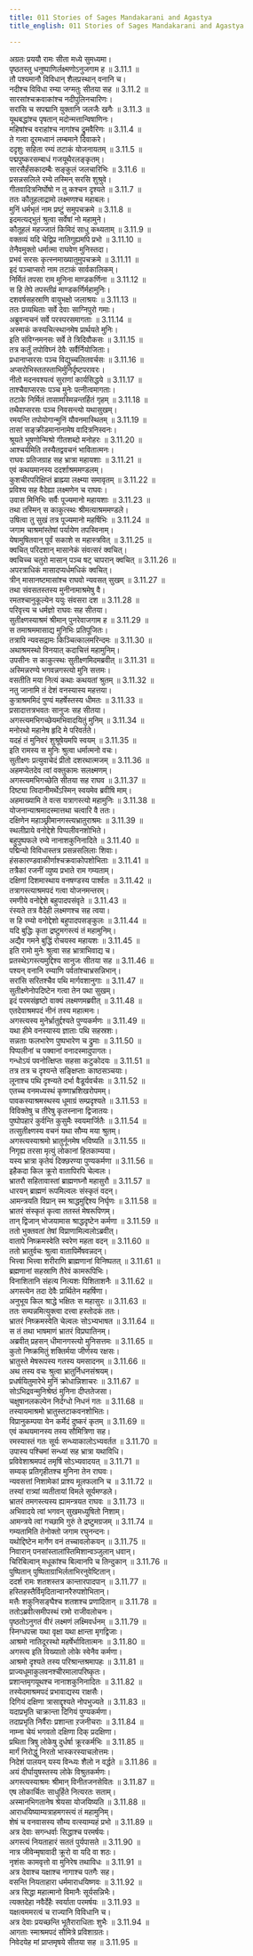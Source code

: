 ```yaml
---
title: 011 Stories of Sages Mandakarani and Agastya
title_english: 011 Stories of Sages Mandakarani and Agastya

---
```

<div class="audioEmbed"  caption="श्रीराम-हरिसीताराममूर्ति-घनपाठिभ्यां वचनम्" src="https://archive.org/download/Ramayana-recitation-Sriram-harisItArAmamUrti-Ghanapaati-v2/Kanda_3/Kanda_3_ARK-011-Agastya_Mahathyam.mp3"></div>

अग्रतः प्रययौ रामः सीता मध्ये सुमध्यमा।  
पृष्ठतस्तु धनुष्पाणिर्लक्ष्मणोऽनुजगाम ह ॥ 3.11.1 ॥   
तौ पश्यमानौ विविधान् शैलप्रस्थान् वनानि च।  
नदीश्च विविधा रम्या जग्मतुः सीतया सह ॥ 3.11.2 ॥   
सारसांश्चक्रवाकांश्च नदीपुलिनचारिणः।  
सरांसि च सपद्मानि युक्तानि जलजैः खगैः ॥ 3.11.3 ॥   
यूथबद्धांश्च पृषतान् मदोन्मत्तान्विषाणिनः।  
महिषांश्च वराहांश्च नागांश्च द्रुमवैरिणः ॥ 3.11.4 ॥   
ते गत्वा दूरमध्वानं लम्बमाने दिवाकरे।  
ददृशुः सहिता रम्यं तटाकं योजनायतम् ॥ 3.11.5 ॥   
पद्मपुष्करसम्बाधं गजयूथैरलङ्कृतम्।  
सारसैर्हंसकादम्बैः सङ्कुलं जलचारिभिः ॥ 3.11.6 ॥   
प्रसन्नसलिले रम्ये तस्मिन् सरसि शुश्रुवे।  
गीतवादित्रनिर्घोषो न तु कश्चन दृश्यते ॥ 3.11.7 ॥   
ततः कौतूहलाद्रामो लक्ष्मणश्च महाबलः।  
मुनिं धर्मभृतं नाम प्रष्टुं समुपचक्रमे ॥ 3.11.8 ॥   
इदमत्यद्भुतं श्रुत्वा सर्वेषां नो महामुने।  
कौतूहलं महज्जातं किमिदं साधु कथ्यताम् ॥ 3.11.9 ॥   
वक्तव्यं यदि चेद्विप्र नातिगुह्यमपि प्रभो ॥ 3.11.10 ॥   
तेनैवमुक्तो धर्मात्मा राघवेण मुनिस्तदा।  
प्रभवं सरसः कृत्स्नमाख्यातुमुपचक्रमे ॥ 3.11.11 ॥   
इदं पञ्चाप्सरो नाम तटाकं सार्वकालिकम्।  
निर्मितं तपसा राम मुनिना माण्डकर्णिना ॥ 3.11.12 ॥   
स हि तेपे तपस्तीव्रं माण्डकर्णिर्महामुनिः।  
दशवर्षसहस्राणि वायुभक्षो जलाश्रयः ॥ 3.11.13 ॥   
ततः प्रव्यथिताः सर्वे देवाः साग्निपुरो गमाः।  
अब्रुवन्वचनं सर्वे परस्परसमागताः ॥ 3.11.14 ॥   
अस्माकं कस्यचित्स्थानमेष प्रार्थयते मुनिः।  
इति संविग्नमनसः सर्वे ते त्रिदिवौकसः ॥ 3.11.15 ॥   
तत्र कर्तुं तपोविघ्नं देवैः सर्वैर्नियोजिताः।  
प्रधानाप्सरसः पञ्च विद्युच्चलितवर्चसः ॥ 3.11.16 ॥   
अप्सरोभिस्ततस्ताभिर्मुनिर्दृष्टपरावरः।  
नीतो मदनवश्यत्वं सुराणां कार्यसिद्धये ॥ 3.11.17 ॥   
ताश्चैवाप्सरसः पञ्च मुनेः पत्नीत्वमागताः।  
तटाके निर्मितं तासामस्मिन्नन्तर्हितं गृहम् ॥ 3.11.18 ॥   
तथैवाप्सरसः पञ्च निवसन्त्यो यथासुखम्।  
रमयन्ति तपोयोगान्मुनिं यौवनमास्थितम् ॥ 3.11.19 ॥   
तासां सङ्क्रीडमानानामेष वादित्रनिस्वनः।  
श्रूयते भूषणोन्मिश्रो गीतशब्दो मनोहरः ॥ 3.11.20 ॥   
आश्चर्यमिति तस्यैतद्ववचनं भावितात्मनः।  
राघवः प्रतिजग्राह सह भ्रात्रा महायशाः ॥ 3.11.21 ॥   
एवं कथयमानस्य ददर्शाश्रममण्डलम्।  
कुशचीरपरिक्षिप्तं ब्राह्म्या लक्ष्म्या समावृतम् ॥ 3.11.22 ॥   
प्रविश्य सह वैदेह्या लक्ष्मणेन च राघवः।  
उवास मिनिभिः सर्वैः पूज्यमानो महायशाः ॥ 3.11.23 ॥   
तथा तस्मिन् स काकुत्स्थः श्रीमत्याश्रममण्डले।  
उषित्वा तु सुखं तत्र पूज्यमानो महर्षिभिः ॥ 3.11.24 ॥   
जगाम चाश्रमांस्तेषां पर्यायेण तपस्विनाम्।  
येषामुषितवान् पूर्वं सकाशे स महास्त्रवित् ॥ 3.11.25 ॥   
क्वचित् परिदशान् मासानेकं संवत्सरं क्वचित्।  
क्वचिच्च चतुरो मासान् पञ्च षट् चापरान् क्वचित् ॥ 3.11.26 ॥   
अपरत्राधिकं मासादप्यर्धमधिकं क्वचित्।  
त्रीन् मासानष्टमासांश्च राघवो न्यवसत् सुखम् ॥ 3.11.27 ॥   
तथा संवसतस्तस्य मुनीनामाश्रमेषु वै।  
रमतश्चानुकूल्येन ययुः संवसरा दश ॥ 3.11.28 ॥   
परिवृत्त्य च धर्मज्ञो राघवः सह सीतया।  
सुतीक्ष्णस्याश्रमं श्रीमान् पुनरेवाजगाम ह ॥ 3.11.29 ॥   
स तमाश्रममासाद्य मुनिभिः प्रतिपूजितः।  
तत्रापि न्यवसद्रामः किञ्चित्कालमरिन्दमः ॥ 3.11.30 ॥   
अथाश्रमस्थो विनयात् कदाचित्तं महामुनिम्।  
उपसीनः स काकुत्स्थः सुतीक्ष्णमिदमब्रवीत् ॥ 3.11.31 ॥   
अस्मिन्नरण्ये भगवन्नगस्त्यो मुनि सत्तमः।  
वसतीति मया नित्यं कथाः कथयतां श्रुतम् ॥ 3.11.32 ॥   
नतु जानामि तं देशं वनस्यास्य महत्तया।  
कुत्राश्रममिदं पुण्यं महर्षेस्तस्य धीमतः ॥ 3.11.33 ॥   
प्रसादात्तत्रभवतः सानुजः सह सीतया।  
अगस्त्यमभिगच्छेयमभिवादयितुं मुनिम् ॥ 3.11.34 ॥   
मनोरथो महानेष हृदि मे परिवर्तते।  
यदहं तं मुनिवरं शुश्रूषेयमपि स्वयम् ॥ 3.11.35 ॥   
इति रामस्य स मुनिः श्रुत्वा धर्मात्मनो वचः।  
सुतीक्ष्णः प्रत्युवाचेदं प्रीतो दशरथात्मजम् ॥ 3.11.36 ॥   
अहमप्येतदेव त्वां वक्तुकामः सलक्ष्मणम्।  
अगस्त्यमभिगच्छेति सीतया सह राघव ॥ 3.11.37 ॥   
दिष्ट्या त्विदानीमर्थेऽस्मिन् स्वयमेव ब्रवीषि माम्।  
अहमाख्यामि ते वत्स यत्रागस्त्यो महामुनिः ॥ 3.11.38 ॥   
योजनान्याश्रमादस्मात्तथा चत्वारि वै ततः।  
दक्षिणेन महाञ्छ्रीमानगस्त्यभ्रातुराश्रमः ॥ 3.11.39 ॥   
स्थलीप्राये वनोद्देशे पिप्पलीवनशोभिते।  
बहुपुष्पफले रम्ये नानाशकुनिनादिते ॥ 3.11.40 ॥   
पद्मिन्यो विविधास्तत्र प्रसन्नसलिलाः शिवाः।  
हंसकारण्डवाकीर्णाश्चक्रवाकोपशोभिताः ॥ 3.11.41 ॥   
तत्रैकां रजनीं व्युष्य प्रभाते राम गम्यताम्।  
दक्षिणां दिशमास्थाय वनषण्डस्य पार्श्वतः ॥ 3.11.42 ॥   
तत्रागस्त्याश्रमपदं गत्वा योजनमन्तरम्।  
रमणीये वनोद्देशे बहुपादपसंवृते ॥ 3.11.43 ॥   
रंस्यते तत्र वैदेही लक्ष्मणश्च सह त्वया।  
स हि रम्यो वनोद्देशो बहुपादपसङ्कुलः ॥ 3.11.44 ॥   
यदि बुद्धिः कृता द्रष्टुमगस्त्यं तं महामुनिम्।  
अद्यैव गमने बुद्धिं रोचयस्व महायशः ॥ 3.11.45 ॥   
इति रामो मुनेः श्रुत्वा सह भ्रात्राभिवाद्य च।  
प्रतस्थेऽगस्त्यमुद्दिश्य सानुजः सीतया सह ॥ 3.11.46 ॥   
पश्यन् वनानि रम्याणि पर्वतांश्चाभ्रसन्निभान्।  
सरांसि सरितश्चैव पथि मार्गवशानुगाः ॥ 3.11.47 ॥   
सुतीक्ष्णेनोपदिष्टेन गत्वा तेन पथा सुखम्।  
इदं परमसंहृष्टो वाक्यं लक्ष्मणमब्रवीत् ॥ 3.11.48 ॥   
एतदेवाश्रमपदं नीनं तस्य महात्मनः।  
अगस्त्यस्य मुनेर्भ्रातुर्द्दश्यते पुण्यकर्मणः ॥ 3.11.49 ॥   
यथा हीमे वनस्यास्य ज्ञाताः पथि सहस्रशः।  
सन्नताः फलभारेण पुष्पभारेण च द्रुमाः ॥ 3.11.50 ॥   
पिप्पलीनां च पक्वानां वनादस्मादुपागतः।  
गन्धोऽयं पवनोत्क्षिप्तः सहसा कटुकोदयः ॥ 3.11.51 ॥   
तत्र तत्र च दृश्यन्ते सङ्क्षिप्ताः काष्ठसञ्चयाः।  
लूनाश्च पथि दृश्न्यते दर्भा वैडूर्यवर्चसः ॥ 3.11.52 ॥   
एतच्च वनमध्यस्थं कृष्णाभ्रशिखरोपमम्।  
पावकस्याश्रमस्थस्य धूमाग्रं सम्प्रदृश्यते ॥ 3.11.53 ॥   
विविक्तेषु च तीरेषु कृतस्नाना द्विजातयः।  
पुष्पोपहारं कुर्वन्ति कुसुमैः स्वयमार्जितैः ॥ 3.11.54 ॥   
तत्सुतीक्ष्णस्य वचनं यथा सौम्य मया श्रुतम्।  
अगस्त्यस्याश्रमो भ्रातुर्नूनमेष भविष्यति ॥ 3.11.55 ॥   
निगृह्य तरसा मृत्युं लोकानां हितकाम्यया।  
यस्य भ्रात्रा कृतेयं दिक्छरण्या पुण्यकर्मणा ॥ 3.11.56 ॥   
इहैकदा किल क्रूरो वातापिरपि चेल्वलः।  
भ्रातरौ सहितावास्तां ब्राह्मणघ्नौ महासुरौ ॥ 3.11.57 ॥   
धारयन् ब्राह्मणं रूपमिल्वलः संस्कृतं वदन्।  
आमन्त्रयति विप्रान् स्म श्राद्धमुद्दिश्य निर्घृणः ॥ 3.11.58 ॥   
भ्रातरं संस्कृतं कृत्वा ततस्तं मेषरूपिणम्।  
तान् द्विजान् भोजयामास श्राद्धदृष्टेन कर्मणा ॥ 3.11.59 ॥   
ततो भुक्तवतां तेषां विप्राणामिल्वलोऽब्रवीत्।  
वातापे निष्क्रमस्वेति स्वरेण महता वदन् ॥ 3.11.60 ॥   
ततो भ्रातुर्वचः श्रुत्वा वातापिर्मेषवन्नदन्।  
भित्त्वा भित्त्वा शरीराणि ब्राह्मणानां विनिष्पतत् ॥ 3.11.61 ॥   
ब्रह्मणानां सहस्राणि तैरेवं कामरूपिभिः।  
विनाशितानि संहत्य नित्यशः पिशिताशनैः ॥ 3.11.62 ॥   
अगस्त्येन तदा देवैः प्रार्थितेन महर्षिणा।  
अनुभूय किल श्राद्धे भक्षितः स महासुरः ॥ 3.11.63 ॥   
ततः सम्पन्नमित्युक्त्वा दत्त्वा हस्तोदकं ततः।  
भ्रातरं निष्क्रमस्वेति चेल्वलः सोऽभ्यभाषत ॥ 3.11.64 ॥   
स तं तथा भाषमाणं भ्रातरं विप्रघातिनम्।  
अब्रवीत् प्रहसन् धीमानगस्त्यो मुनिसत्तमः ॥ 3.11.65 ॥   
कुतो निष्क्रमितुं शक्तिर्मया जीर्णस्य रक्षसः।  
भ्रातुस्ते मेषरूपस्य गतस्य यमसादनम् ॥ 3.11.66 ॥   
अथ तस्य वचः श्रुत्वा भ्रातुर्निधनसंश्रयम्।  
प्रधर्षयितुमारेभे मुनिं क्रोधान्निशाचरः ॥ 3.11.67 ॥   
सोऽभिद्रवन्मुनिश्रेष्ठं मुनिना दीप्ततेजसा।  
चक्षुषानलकल्पेन निर्दग्धो निधनं गतः ॥ 3.11.68 ॥   
तस्यायमाश्रमो भ्रातुस्तटाकवनशोभितः।  
विप्रानुकम्पया येन कर्मेदं दुष्करं कृतम् ॥ 3.11.69 ॥   
एवं कथयमानस्य तस्य सौमित्रिणा सह।  
रमस्यास्तं गतः सूर्यः सन्ध्याकालोऽभ्यवर्तत ॥ 3.11.70 ॥   
उपास्य पश्चिमां सन्ध्यां सह भ्रात्रा यथाविधि।  
प्रविवेशाश्रमपदं तमृषिं सोऽभ्यवादयत् ॥ 3.11.71 ॥   
सम्यक् प्रतिगृहीतश्च मुनिना तेन राघवः।  
न्यवसत्तां निशामेकां प्राश्य मूलफलानि च ॥ 3.11.72 ॥   
तस्यां रात्र्यां व्यतीतायां विमले सूर्यमण्डले।  
भ्रातरं तमगस्त्यस्य ह्यामन्त्रयत राघवः ॥ 3.11.73 ॥   
अभिवादये त्वां भगवन् सुखमध्युषितो निशाम्।  
आमन्त्रये त्वां गच्छामि गुरुं ते द्रष्टुमग्रजम् ॥ 3.11.74 ॥   
गम्यतामिति तेनोक्तो जगाम रघुनन्दनः।  
यथोद्दिष्टेन मार्गेण वनं तच्चावलोकयन् ॥ 3.11.75 ॥   
निवारान् पनसांस्तालांस्तिमिशान्वञ्जुलान् धवान्।  
चिरिबिल्वान् मधूकांश्च बिल्वानपि च तिन्दुकान् ॥ 3.11.76 ॥   
पुष्पितान् पुष्पिताग्राभिर्लताभिरनुवेष्टितान्।  
ददर्श रामः शतशस्तत्र कान्तारपादपान् ॥ 3.11.77 ॥   
हस्तिहस्तैर्विमृदितान्वानरैरुपशोभितान्।  
मत्तैः शकुनिसङ्घैश्च शतशश्च प्रणादितान् ॥ 3.11.78 ॥   
ततोऽब्रवीत्समीपस्थं रामो राजीवलोचनः।  
पृष्ठतोऽनुगतं वीरं लक्ष्मणं लक्ष्मिवर्धनम् ॥ 3.11.79 ॥   
स्निग्धपत्त्रा यथा वृक्षा यथा क्षान्ता मृगद्विजाः।  
आश्रमो नातिदूरस्थो महर्षेर्भावितात्मनः ॥ 3.11.80 ॥   
अगस्त्य इति विख्यातो लोके स्वेनैव कर्मणा।  
आश्रमो दृश्यते तस्य परिश्रान्तश्रमापहः ॥ 3.11.81 ॥   
प्राज्यधूमाकुलवनश्चीरमालापरिष्कृतः।  
प्रशान्तमृगयूथश्च नानाशकुनिनादितः ॥ 3.11.82 ॥   
तस्येदमाश्रमपदं प्रभावाद्यस्य राक्षसैः।  
दिगियं दक्षिणा त्रासाद्दृश्यते नोपभुज्यते ॥ 3.11.83 ॥   
यदाप्रभृति चाक्रान्ता दिगियं पुण्यकर्मणा।  
तदाप्रभृति निर्वैराः प्रशान्ता ऱजनीचराः ॥ 3.11.84 ॥   
नाम्ना चेयं भगवतो दक्षिणा दिक् प्रदक्षिणा।  
प्रथिता त्रिषु लोकेषु दुर्धर्षा क्रूरकर्मभिः ॥ 3.11.85 ॥   
मार्गं निरोद्धुं निरतो भास्करस्याचलोत्तमः।  
निदेशं पालयन् यस्य विन्ध्यः शैलो न वर्द्धते ॥ 3.11.86 ॥   
अयं दीर्घायुषस्तस्य लोके विश्रुतकर्मणः।  
अगस्त्यस्याश्रमः श्रीमान् विनीतजनसेवितः ॥ 3.11.87 ॥   
एष लोकार्चितः साधुर्हिते नित्यरतः सताम्।  
अस्मानभिगतानेष श्रेयसा योजयिष्यति ॥ 3.11.88 ॥   
आराधयिष्याम्यत्राहमगस्त्यं तं महामुनिम्।  
शेषं च वनवासस्य सौम्य वत्स्याम्यहं प्रभो ॥ 3.11.89 ॥   
अत्र देवाः सगन्धर्वाः सिद्धाश्च परमर्षयः।  
अगस्त्यं नियताहारं सततं पुर्यपासते ॥ 3.11.90 ॥   
नात्र जीवेन्मृषावादी क्रूरो वा यदि वा शठः।  
नृशंसः कामवृत्तो वा मुनिरेष तथाविधः ॥ 3.11.91 ॥   
अत्र देवाश्च यक्षाश्च नागाश्च पतगैः सह।  
वसन्ति नियताहारा धर्ममाराधयिष्णवः ॥ 3.11.92 ॥   
अत्र सिद्धा महात्मानो विमानैः सूर्यसन्निभैः।  
त्यक्तदेहा नवैर्देहैः स्वर्याता परमर्षयः ॥ 3.11.93 ॥   
यक्षत्वममरत्वं च राज्यानि विविधानि च।  
अत्र देवाः प्रयच्छन्ति भूतैराराधिताः शुभैः ॥ 3.11.94 ॥   
आगताः स्माश्रमपदं सौमित्रे प्रविशाग्रतः।  
निवेदयेह मां प्राप्तमृषये सीतया सह ॥ 3.11.95 ॥   